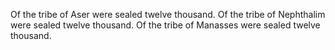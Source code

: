 Of the tribe of Aser were sealed twelve thousand. Of the tribe of Nephthalim were sealed twelve thousand. Of the tribe of Manasses were sealed twelve thousand.
